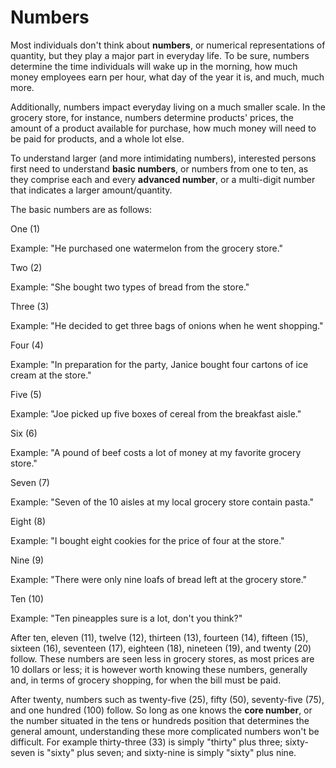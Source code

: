 # Numbers

Most individuals don't think about **numbers**, or numerical representations of quantity, but they play a major part in everyday life. To be sure, numbers determine the time individuals will wake up in the morning, how much money employees earn per hour, what day of the year it is, and much, much more.

Additionally, numbers impact everyday living on a much smaller scale. In the grocery store, for instance, numbers determine products' prices, the amount of a product available for purchase, how much money will need to be paid for products, and a whole lot else.

To understand larger (and more intimidating numbers), interested persons first need to understand **basic numbers**, or numbers from one to ten, as they comprise each and every **advanced number**, or a multi-digit number that indicates a larger amount/quantity.

The basic numbers are as follows:

One (1)

Example: "He purchased one watermelon from the grocery store."

Two (2)

Example: "She bought two types of bread from the store."

Three (3)

Example: "He decided to get three bags of onions when he went shopping."

Four (4)

Example: "In preparation for the party, Janice bought four cartons of ice cream at the store."

Five (5)

Example: "Joe picked up five boxes of cereal from the breakfast aisle."

Six (6)

Example: "A pound of beef costs a lot of money at my favorite grocery store."

Seven (7)

Example: "Seven of the 10 aisles at my local grocery store contain pasta."

Eight (8)

Example: "I bought eight cookies for the price of four at the store."

Nine (9)

Example: "There were only nine loafs of bread left at the grocery store."

Ten (10)

Example: "Ten pineapples sure is a lot, don't you think?"

After ten, eleven (11), twelve (12), thirteen (13), fourteen (14), fifteen (15), sixteen (16), seventeen (17), eighteen (18), nineteen (19), and twenty (20) follow. These numbers are seen less in grocery stores, as most prices are 10 dollars or less; it is however worth knowing these numbers, generally and, in terms of grocery shopping, for when the bill must be paid.

After twenty, numbers such as twenty-five (25), fifty (50), seventy-five (75), and one hundred (100) follow. So long as one knows the **core number**, or the number situated in the tens or hundreds position that determines the general amount, understanding these more complicated numbers won't be difficult. For example thirty-three (33) is simply "thirty" plus three; sixty-seven is "sixty" plus seven; and sixty-nine is simply "sixty" plus nine.
